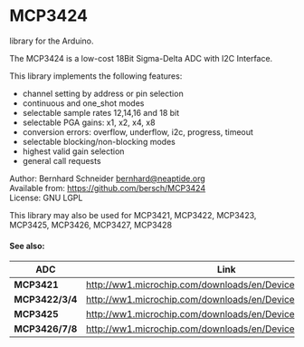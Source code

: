 MCP3424
=======

library for the Arduino.

  The MCP3424 is a low-cost 18Bit Sigma-Delta ADC with I2C Interface.

  This library implements the following features:

   - channel setting by address or pin selection
   - continuous and one_shot modes
   - selectable sample rates 12,14,16 and 18 bit
   - selectable PGA gains: x1, x2, x4, x8
   - conversion errors: overflow, underflow, i2c, progress, timeout
   - selectable blocking/non-blocking modes
   - highest valid gain selection
   - general call requests

  Author:          Bernhard Schneider <bernhard@neaptide.org><br>
  Available from:  https://github.com/bersch/MCP3424<br>
  License:         GNU LGPL<br>

  
  This library may also be used for MCP3421, MCP3422, MCP3423, MCP3425, MCP3426, MCP3427, MCP3428

  #### See also: 
  
  ADC | Link
  ------------ | -------------
  **MCP3421** | http://ww1.microchip.com/downloads/en/DeviceDoc/22003e.pdf<br>
  **MCP3422/3/4** | http://ww1.microchip.com/downloads/en/DeviceDoc/22088b.pdf<br>
  **MCP3425** | http://ww1.microchip.com/downloads/en/DeviceDoc/22072b.pdf<br>
  **MCP3426/7/8** | http://ww1.microchip.com/downloads/en/DeviceDoc/22226a.pdf<br>
  
